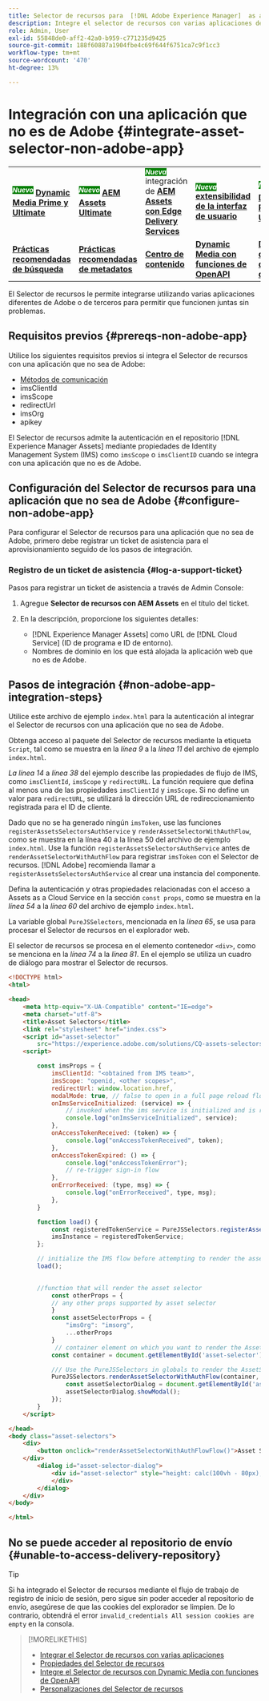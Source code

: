 ```yaml
---
title: Selector de recursos para  [!DNL Adobe Experience Manager]  as a  [!DNL Cloud Service]
description: Integre el selector de recursos con varias aplicaciones de Adobe, que no sean de Adobe y de terceros.
role: Admin, User
exl-id: 55848de0-aff2-42a0-b959-c771235d9425
source-git-commit: 188f60887a1904fbe4c69f644f6751ca7c9f1cc3
workflow-type: tm+mt
source-wordcount: '470'
ht-degree: 13%

---
```


# Integración con una aplicación que no es de Adobe {#integrate-asset-selector-non-adobe-app}

<table>
    <tr>
        <td>
            <sup style= "background-color:#008000; color:#FFFFFF; font-weight:bold"><i>Nuevo</i></sup> <a href="/help/assets/dynamic-media/dm-prime-ultimate.md"><b>Dynamic Media Prime y Ultimate</b></a>
        </td>
        <td>
            <sup style= "background-color:#008000; color:#FFFFFF; font-weight:bold"><i>Nuevo</i></sup> <a href="/help/assets/assets-ultimate-overview.md"><b>AEM Assets Ultimate</b></a>
        </td>
        <td>
            <sup style= "background-color:#008000; color:#FFFFFF; font-weight:bold"><i>Nueva</i></sup> integración de <a href="/help/assets/integrate-aem-assets-edge-delivery-services.md"><b>AEM Assets con Edge Delivery Services</b></a>
        </td>
        <td>
            <sup style= "background-color:#008000; color:#FFFFFF; font-weight:bold"><i>Nueva</i></sup> <a href="/help/assets/aem-assets-view-ui-extensibility.md"><b>extensibilidad de la interfaz de usuario</b></a>
        </td>
          <td>
            <sup style= "background-color:#008000; color:#FFFFFF; font-weight:bold"><i>Nuevo</i></sup> <a href="/help/assets/dynamic-media/enable-dynamic-media-prime-and-ultimate.md"><b>Habilitar Dynamic Media Prime y Ultimate</b></a>
        </td>
    </tr>
    <tr>
        <td>
            <a href="/help/assets/search-best-practices.md"><b>Prácticas recomendadas de búsqueda</b></a>
        </td>
        <td>
            <a href="/help/assets/metadata-best-practices.md"><b>Prácticas recomendadas de metadatos</b></a>
        </td>
        <td>
            <a href="/help/assets/product-overview.md"><b>Centro de contenido</b></a>
        </td>
        <td>
            <a href="/help/assets/dynamic-media-open-apis-overview.md"><b>Dynamic Media con funciones de OpenAPI</b></a>
        </td>
        <td>
            <a href="https://developer.adobe.com/experience-cloud/experience-manager-apis/"><b>Documentación de desarrollador de AEM Assets</b></a>
        </td>
    </tr>
</table>

El Selector de recursos le permite integrarse utilizando varias aplicaciones diferentes de Adobe o de terceros para permitir que funcionen juntas sin problemas.

## Requisitos previos {#prereqs-non-adobe-app}

Utilice los siguientes requisitos previos si integra el Selector de recursos con una aplicación que no sea de Adobe:

* [Métodos de comunicación](/help/assets/overview-asset-selector.md#prereqs)
* imsClientId
* imsScope
* redirectUrl
* imsOrg
* apikey

El Selector de recursos admite la autenticación en el repositorio [!DNL Experience Manager Assets] mediante propiedades de Identity Management System (IMS) como `imsScope` o `imsClientID` cuando se integra con una aplicación que no es de Adobe.

## Configuración del Selector de recursos para una aplicación que no sea de Adobe {#configure-non-adobe-app}

Para configurar el Selector de recursos para una aplicación que no sea de Adobe, primero debe registrar un ticket de asistencia para el aprovisionamiento seguido de los pasos de integración.

### Registro de un ticket de asistencia {#log-a-support-ticket}

Pasos para registrar un ticket de asistencia a través de Admin Console:

1. Agregue **Selector de recursos con AEM Assets** en el título del ticket.

1. En la descripción, proporcione los siguientes detalles:

   * [!DNL Experience Manager Assets] como URL de [!DNL Cloud Service] (ID de programa e ID de entorno).
   * Nombres de dominio en los que está alojada la aplicación web que no es de Adobe.

## Pasos de integración {#non-adobe-app-integration-steps}

Utilice este archivo de ejemplo `index.html` para la autenticación al integrar el Selector de recursos con una aplicación que no sea de Adobe.

Obtenga acceso al paquete del Selector de recursos mediante la etiqueta `Script`, tal como se muestra en la *línea 9* a la *línea 11* del archivo de ejemplo `index.html`.

*La línea 14* a *línea 38* del ejemplo describe las propiedades de flujo de IMS, como `imsClientId`, `imsScope` y `redirectURL`. La función requiere que defina al menos una de las propiedades `imsClientId` y `imsScope`. Si no define un valor para `redirectURL`, se utilizará la dirección URL de redireccionamiento registrada para el ID de cliente.

Dado que no se ha generado ningún `imsToken`, use las funciones `registerAssetsSelectorsAuthService` y `renderAssetSelectorWithAuthFlow`, como se muestra en la línea 40 a la línea 50 del archivo de ejemplo `index.html`. Use la función `registerAssetsSelectorsAuthService` antes de `renderAssetSelectorWithAuthFlow` para registrar `imsToken` con el Selector de recursos. [!DNL Adobe] recomienda llamar a `registerAssetsSelectorsAuthService` al crear una instancia del componente.

Defina la autenticación y otras propiedades relacionadas con el acceso a Assets as a Cloud Service en la sección `const props`, como se muestra en la *línea 54* a la *línea 60* del archivo de ejemplo `index.html`.

La variable global `PureJSSelectors`, mencionada en la *línea 65*, se usa para procesar el Selector de recursos en el explorador web.

El selector de recursos se procesa en el elemento contenedor `<div>`, como se menciona en la *línea 74* a la *línea 81*. En el ejemplo se utiliza un cuadro de diálogo para mostrar el Selector de recursos.

```html {line-numbers="true"}
<!DOCTYPE html>
<html>

<head>
    <meta http-equiv="X-UA-Compatible" content="IE=edge">
    <meta charset="utf-8">
    <title>Asset Selectors</title>
    <link rel="stylesheet" href="index.css">
    <script id="asset-selector"
        src="https://experience.adobe.com/solutions/CQ-assets-selectors/static-assets/resources/assets-selectors.js"></script>
    <script>

        const imsProps = {
            imsClientId: "<obtained from IMS team>",
            imsScope: "openid, <other scopes>",
            redirectUrl: window.location.href,
            modalMode: true, // false to open in a full page reload flow
            onImsServiceInitialized: (service) => {
                // invoked when the ims service is initialized and is ready
                console.log("onImsServiceInitialized", service);
            },
            onAccessTokenReceived: (token) => {
                console.log("onAccessTokenReceived", token);
            },
            onAccessTokenExpired: () => {
                console.log("onAccessTokenError");
                // re-trigger sign-in flow
            },
            onErrorReceived: (type, msg) => {
                console.log("onErrorReceived", type, msg);
            },
        }

        function load() {
            const registeredTokenService = PureJSSelectors.registerAssetsSelectorsAuthService(imsProps);
            imsInstance = registeredTokenService;
        };

        // initialize the IMS flow before attempting to render the asset selector
        load();
        

        //function that will render the asset selector
            const otherProps = {
            // any other props supported by asset selector
            }
            const assetSelectorProps = {
                "imsOrg": "imsorg",
                ...otherProps
            }
             // container element on which you want to render the AssetSelector/DestinationSelector component
            const container = document.getElementById('asset-selector');

            /// Use the PureJSSelectors in globals to render the AssetSelector/DestinationSelector component
            PureJSSelectors.renderAssetSelectorWithAuthFlow(container, assetSelectorProps, () => {
                const assetSelectorDialog = document.getElementById('asset-selector-dialog');
                assetSelectorDialog.showModal();
            });
        }
    </script>

</head>
<body class="asset-selectors">
    <div>
        <button onclick="renderAssetSelectorWithAuthFlowFlow()">Asset Selector - Select Assets with Ims Flow</button>
    </div>
        <dialog id="asset-selector-dialog">
            <div id="asset-selector" style="height: calc(100vh - 80px); width: calc(100vw - 60px); margin: -20px;">
            </div>
        </dialog>
    </div>
</body>

</html>
```

## No se puede acceder al repositorio de envío {#unable-to-access-delivery-repository}

>[!TIP]
>
>Si ha integrado el Selector de recursos mediante el flujo de trabajo de registro de inicio de sesión, pero sigue sin poder acceder al repositorio de envío, asegúrese de que las cookies del explorador se limpien. De lo contrario, obtendrá el error `invalid_credentials All session cookies are empty` en la consola.

>[!MORELIKETHIS]
>
>* [Integrar el Selector de recursos con varias aplicaciones](/help/assets/integrate-asset-selector.md)
>* [Propiedades del Selector de recursos](/help/assets/asset-selector-properties.md)
>* [Integre el Selector de recursos con Dynamic Media con funciones de OpenAPI](/help/assets/integrate-asset-selector-dynamic-media-open-api.md)
>* [Personalizaciones del Selector de recursos](/help/assets/asset-selector-customization.md)

